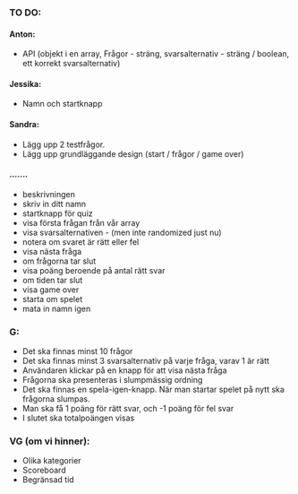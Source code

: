 ### TO DO: 

#### Anton:
- API (objekt i en array, Frågor - sträng, svarsalternativ - sträng / boolean, ett korrekt svarsalternativ)

#### Jessika: 
- Namn och startknapp

#### Sandra:
- Lägg upp 2 testfrågor.
- Lägg upp grundläggande design (start / frågor / game over)

#### .......
- beskrivningen
- skriv in ditt namn
- startknapp för quiz
- visa första frågan från vår array
- visa svarsalternativen - (men inte randomized just nu)
- notera om svaret är rätt eller fel
- visa nästa fråga
- om frågorna tar slut
- visa poäng beroende på antal rätt svar
- om tiden tar slut
- visa game over
- starta om spelet
- mata in namn igen

### G:
- Det ska finnas minst 10 frågor
- Det ska finnas minst 3 svarsalternativ på varje fråga, varav 1 är rätt
- Användaren klickar på en knapp för att visa nästa fråga
- Frågorna ska presenteras i slumpmässig ordning
- Det ska finnas en spela-igen-knapp. När man startar spelet på nytt ska frågorna slumpas.
- Man ska få 1 poäng för rätt svar, och -1 poäng för fel svar
- I slutet ska totalpoängen visas

### VG (om vi hinner):
- Olika kategorier
- Scoreboard
- Begränsad tid